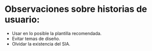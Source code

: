 # Observaciones sobre historias de usuario:
* Usar en lo posible la plantilla recomendada.
* Evitar temas de diseño.
* Olvidar la existencia del SIA.
